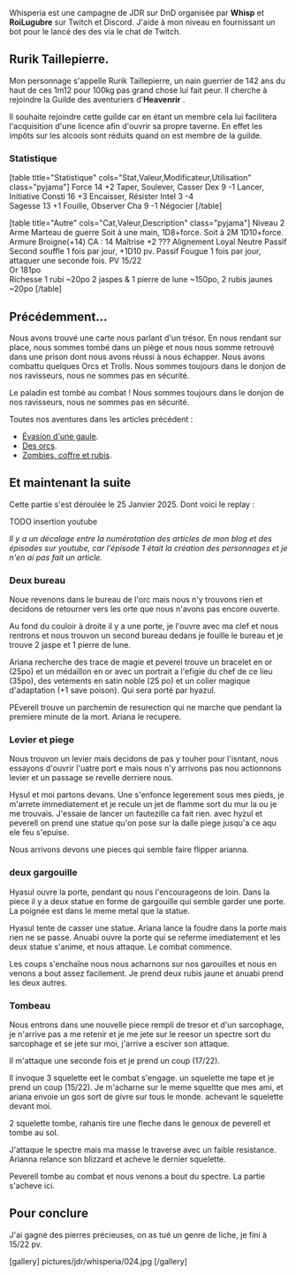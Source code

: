	
Whisperia est une campagne de JDR sur DnD organisée par **Whisp** et **RoiLugubre** sur Twitch et Discord. 
J'aide à mon niveau en fournissant un bot pour le lancé des des via le chat de Twitch.

## Rurik Taillepierre.

Mon personnage s'appelle Rurik Taillepierre, un nain guerrier de 142 ans 
du haut de ces 1m12 pour 100kg pas grand chose lui fait peur. 
Il cherche à rejoindre la Guilde des aventuriers d'__Heavenrir__ .

Il souhaite rejoindre cette guilde car en étant un membre cela 
lui facilitera l'acquisition d'une licence afin d'ouvrir sa propre taverne. 
En effet les impôts sur les alcools sont réduits quand on est membre de la guilde.

### Statistique

[table title="Statistique" cols="Stat,Valeur,Modificateur,Utilisation" class="pyjama"]
Force	14	+2	Taper, Soulever, Casser
Dex	9	-1	Lancer, Initiative
Consti	16	+3	Encaisser, Résister
Intel	3	-4	 
Sagesse	13	+1	Fouille, Observer
Cha	9	-1	Négocier
[/table]

[table title="Autre" cols="Cat,Valeur,Description" class="pyjama"]
Niveau	2
Arme	Marteau de guerre	Soit à une main, 1D8+force. Soit à 2M 1D10+force.
Armure	Broigne(+14)	CA : 14
Maîtrise	+2	???
Alignement	Loyal Neutre
Passif	Second souffle	1 fois par jour, +1D10 pv.
Passif	Fougue	1 fois par jour, attaquer une seconde fois.
PV	15/22	 
Or	181po	 
Richesse	1 rubi	~20po
	2 jaspes & 1 pierre de lune	~150po,
	2 rubis jaunes	~20po
[/table]

## Précédemment...

Nous avons trouvé une carte nous parlant d'un trésor. En nous rendant sur place, nous sommes tombé dans un piège
et nous nous somme retrouvé dans une prison dont nous avons réussi à nous échapper. Nous avons combattu quelques Orcs et Trolls. 
Nous sommes toujours dans le donjon de nos ravisseurs, nous ne sommes pas en sécurité. 

Le paladin est tombé au combat ! Nous sommes toujours dans le donjon de nos ravisseurs, nous ne sommes pas en sécurité. 

Toutes nos aventures dans les articles précédent :
* [Évasion d'une gaule](2024/whisperia-1-evasion-d-une-gaule.html). 
* [Des orcs](2024/whisperia-2-orcs-et-chaussette.html). 
* [Zombies, coffre et rubis](2025/whisperia-3-zombis-coffres-rubis.html). 

## Et maintenant la suite

Cette partie s'est déroulée le 25 Janvier 2025. Dont voici le replay :

TODO insertion youtube

*Il y a un décalage entre la numérotation des articles de mon blog et des épisodes sur youtube, car l'épisode 1 était la création des personnages et je n'en ai pas fait un article.*

### Deux bureau

Noue revenons dans le bureau de l'orc mais nous n'y trouvons rien et decidons de retourner vers les orte que nous n'avons pas encore ouverte. 

Au fond du couloir à droite il y a une porte, je l'ouvre avec ma clef et nous rentrons et nous trouvon un second bureau dedans je fouille le bureau et je trouve 2 jaspe et 1 pierre de lune.

Ariana recherche des trace de magie et peverel trouve un bracelet en or (25po) et un médaillon en or avec un portrait a l'efigie du chef de ce lieu (35po), des vetements en satin noble (25 po) et un colier magique d'adaptation (+1 save poison). Qui sera porté par hyazul. 

PEverell trouve un parchemin de resurection qui ne marche que pendant la premiere minute de la mort. Ariana le recupere.

### Levier et piege

Nous trouvon un levier mais decidons de pas y touher pour l'isntant, nous essayons d'ouvrir l'uatre port e mais nous n'y arrivons pas nou actionnons levier et un passage se revelle derriere nous. 

Hysul et moi partons devans. Une s'enfonce legerement sous mes pieds, je m'arrete immediatement et je recule un jet de flamme sort du mur la ou je me trouvais. J'essaie de lancer un fautezille ca fait rien. avec hyzul et peverell on prend une statue qu'on pose sur la dalle piege jusqu'a ce aqu ele feu s'epuise.

Nous arrivons devons une pieces qui semble faire flipper arianna. 

### deux gargouille

Hyasul ouvre la porte, pendant qu nous l'encourageons de loin. Dans la piece il y a deux statue en forme de gargouille qui semble garder une porte. La poignée est dans le meme metal que la statue.

Hyasul tente de casser une statue. Ariana lance la foudre dans la porte mais rien ne se passe. Anuabi ouvre la porte qui se referme imediatement et les deux statue s'anime, et nous attaque. Le combat commence. 

Les coups s'enchaîne nous nous acharnons sur nos garouilles et nous en venons a bout assez facilement. Je prend deux rubis jaune et anuabi prend les deux autres. 

### Tombeau

Nous entrons dans une nouvelle piece rempli de tresor et d'un sarcophage, je n'arrive pas a me retenir et je me jete sur le reesor un spectre sort du sarcophage et se jete sur moi, j'arrive a esciver son attaque. 

Il m'attaque une seconde fois et je prend un coup (17/22).

Il invoque 3 squelette eet le combat s'engage. un squelette me tape et je prend un coup (15/22). Je m'acharne sur le meme squeltte que mes ami, et ariana envoie un gos sort de givre sur tous le monde. achevant le squelette devant moi.

2 squelette tombe, rahanis tire une fleche dans le genoux de peverell et tombe au sol. 

J'attaque le spectre mais ma masse le traverse avec un faible resistance. Arianna relance son blizzard et acheve le dernier squelette. 

Peverell tombe au combat et nous venons a bout du spectre. La partie s'acheve ici. 


## Pour conclure 

J'ai gagné des pierres précieuses, on as tué un genre de liche, je fini à 15/22 pv.

[gallery]
pictures/jdr/whisperia/024.jpg
[/gallery]









